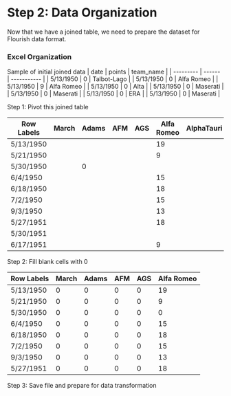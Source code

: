 
# Step 2: Data Organization

Now that we have a joined table, we need to prepare the dataset for Flourish data format.

### Excel Organization

Sample of initial joined data
 | date      | points | team_name   |
| --------- | ------ | ----------- |
| 5/13/1950 | 0      | Talbot-Lago |
| 5/13/1950 | 0      | Alfa Romeo  |
| 5/13/1950 | 9      | Alfa Romeo  |
| 5/13/1950 | 0      | Alta        |
| 5/13/1950 | 0      | Maserati    |
| 5/13/1950 | 0      | Maserati    |
| 5/13/1950 | 0      | ERA         |
| 5/13/1950 | 0      | Maserati    |

Step 1: Pivot this joined table

| Row Labels | March | Adams | AFM | AGS | Alfa Romeo | AlphaTauri |
| ---------- | ----- | ----- | --- | --- | ---------- | ---------- |
| 5/13/1950  |       |       |     |     | 19         |            |
| 5/21/1950  |       |       |     |     | 9          |            |
| 5/30/1950  |       | 0     |     |     |            |            |
| 6/4/1950   |       |       |     |     | 15         |            |
| 6/18/1950  |       |       |     |     | 18         |            |
| 7/2/1950   |       |       |     |     | 15         |            |
| 9/3/1950   |       |       |     |     | 13         |            |
| 5/27/1951  |       |       |     |     | 18         |            |
| 5/30/1951  |       |       |     |     |            |            |
| 6/17/1951  |       |       |     |     | 9          |

Step 2: Fill blank cells with 0

| Row Labels | March | Adams | AFM | AGS | Alfa Romeo |
| ---------- | ----- | ----- | --- | --- | ---------- |
| 5/13/1950  | 0     | 0     | 0   | 0   | 19         |
| 5/21/1950  | 0     | 0     | 0   | 0   | 9          |
| 5/30/1950  | 0     | 0     | 0   | 0   | 0          |
| 6/4/1950   | 0     | 0     | 0   | 0   | 15         |
| 6/18/1950  | 0     | 0     | 0   | 0   | 18         |
| 7/2/1950   | 0     | 0     | 0   | 0   | 15         |
| 9/3/1950   | 0     | 0     | 0   | 0   | 13         |
| 5/27/1951  | 0     | 0     | 0   | 0   | 18         |

Step 3: Save file and prepare for data transformation